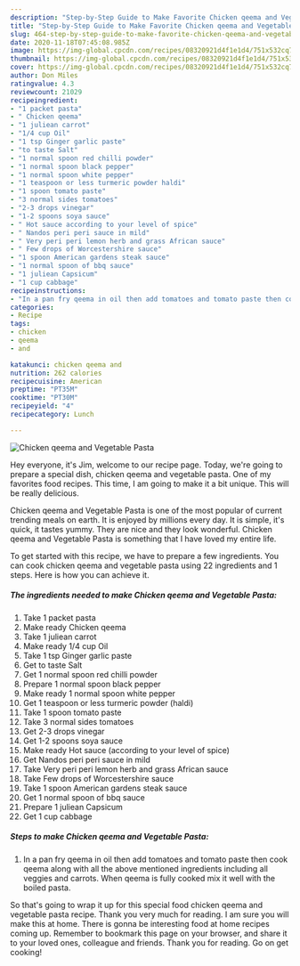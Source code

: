 ```yaml
---
description: "Step-by-Step Guide to Make Favorite Chicken qeema and Vegetable Pasta"
title: "Step-by-Step Guide to Make Favorite Chicken qeema and Vegetable Pasta"
slug: 464-step-by-step-guide-to-make-favorite-chicken-qeema-and-vegetable-pasta
date: 2020-11-18T07:45:08.985Z
image: https://img-global.cpcdn.com/recipes/08320921d4f1e1d4/751x532cq70/chicken-qeema-and-vegetable-pasta-recipe-main-photo.jpg
thumbnail: https://img-global.cpcdn.com/recipes/08320921d4f1e1d4/751x532cq70/chicken-qeema-and-vegetable-pasta-recipe-main-photo.jpg
cover: https://img-global.cpcdn.com/recipes/08320921d4f1e1d4/751x532cq70/chicken-qeema-and-vegetable-pasta-recipe-main-photo.jpg
author: Don Miles
ratingvalue: 4.3
reviewcount: 21029
recipeingredient:
- "1 packet pasta"
- " Chicken qeema"
- "1 juliean carrot"
- "1/4 cup Oil"
- "1 tsp Ginger garlic paste"
- "to taste Salt"
- "1 normal spoon red chilli powder"
- "1 normal spoon black pepper"
- "1 normal spoon white pepper"
- "1 teaspoon or less turmeric powder haldi"
- "1 spoon tomato paste"
- "3 normal sides tomatoes"
- "2-3 drops vinegar"
- "1-2 spoons soya sauce"
- " Hot sauce according to your level of spice"
- " Nandos peri peri sauce in mild"
- " Very peri peri lemon herb and grass African sauce"
- " Few drops of Worcestershire sauce"
- "1 spoon American gardens steak sauce"
- "1 normal spoon of bbq sauce"
- "1 juliean Capsicum"
- "1 cup cabbage"
recipeinstructions:
- "In a pan fry qeema in oil then add tomatoes and tomato paste then cook qeema along with all the above mentioned ingredients including all veggies and carrots. When qeema is fully cooked mix it well with the boiled pasta."
categories:
- Recipe
tags:
- chicken
- qeema
- and

katakunci: chicken qeema and 
nutrition: 262 calories
recipecuisine: American
preptime: "PT35M"
cooktime: "PT30M"
recipeyield: "4"
recipecategory: Lunch

---
```



![Chicken qeema and Vegetable Pasta](https://img-global.cpcdn.com/recipes/08320921d4f1e1d4/751x532cq70/chicken-qeema-and-vegetable-pasta-recipe-main-photo.jpg)

Hey everyone, it's Jim, welcome to our recipe page. Today, we're going to prepare a special dish, chicken qeema and vegetable pasta. One of my favorites food recipes. This time, I am going to make it a bit unique. This will be really delicious.

Chicken qeema and Vegetable Pasta is one of the most popular of current trending meals on earth. It is enjoyed by millions every day. It is simple, it's quick, it tastes yummy. They are nice and they look wonderful. Chicken qeema and Vegetable Pasta is something that I have loved my entire life.




To get started with this recipe, we have to prepare a few ingredients. You can cook chicken qeema and vegetable pasta using 22 ingredients and 1 steps. Here is how you can achieve it.

<!--inarticleads1-->

##### The ingredients needed to make Chicken qeema and Vegetable Pasta:

1. Take 1 packet pasta
1. Make ready  Chicken qeema
1. Take 1 juliean carrot
1. Make ready 1/4 cup Oil
1. Take 1 tsp Ginger garlic paste
1. Get to taste Salt
1. Get 1 normal spoon red chilli powder
1. Prepare 1 normal spoon black pepper
1. Make ready 1 normal spoon white pepper
1. Get 1 teaspoon or less turmeric powder (haldi)
1. Take 1 spoon tomato paste
1. Take 3 normal sides tomatoes
1. Get 2-3 drops vinegar
1. Get 1-2 spoons soya sauce
1. Make ready  Hot sauce (according to your level of spice)
1. Get  Nandos peri peri sauce in mild
1. Take  Very peri peri lemon herb and grass African sauce
1. Take  Few drops of Worcestershire sauce
1. Take 1 spoon American gardens steak sauce
1. Get 1 normal spoon of bbq sauce
1. Prepare 1 juliean Capsicum
1. Get 1 cup cabbage




<!--inarticleads2-->

##### Steps to make Chicken qeema and Vegetable Pasta:

1. In a pan fry qeema in oil then add tomatoes and tomato paste then cook qeema along with all the above mentioned ingredients including all veggies and carrots. When qeema is fully cooked mix it well with the boiled pasta.




So that's going to wrap it up for this special food chicken qeema and vegetable pasta recipe. Thank you very much for reading. I am sure you will make this at home. There is gonna be interesting food at home recipes coming up. Remember to bookmark this page on your browser, and share it to your loved ones, colleague and friends. Thank you for reading. Go on get cooking!
